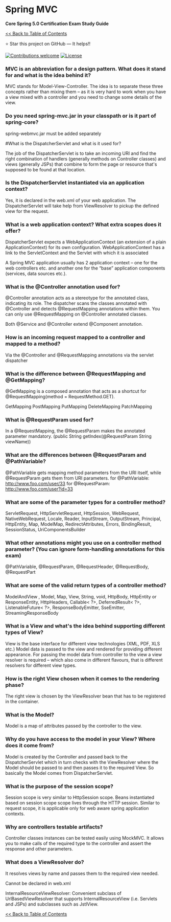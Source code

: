 # Spring MVC
**Core Spring 5.0 Certification Exam Study Guide**

[<< Back to Table of Contents](README.md)

:star: Star this project on GitHub — It helps!!

[![Contributions welcome](https://img.shields.io/badge/contributions-welcome-orange.svg)](https://github.com/seanjgildea/CoreSpring5CertificationGuide/issues)
[![License](https://img.shields.io/badge/license-MIT-blue.svg)](https://opensource.org/licenses/MIT)

### MVC is an abbreviation for a design pattern. What does it stand for and what is the idea behind it?

MVC stands for Model-View-Controller. The idea is to separate these three concepts rather than mixing them – as it is very hard to work when you have a view mixed with a controller and you need to change some details of the view.

### Do you need spring-mvc.jar in your classpath or is it part of spring-core?

spring-webmvc.jar must be added separately

#What is the DispatcherServlet and what is it used for?

The job of the DispatcherServlet is to take an incoming URI and find the right combination of handlers (generally methods on Controller classes) and views (generally JSPs) that combine to form the page or resource that's supposed to be found at that location.

### Is the DispatcherServlet instantiated via an application context?

Yes, it is declared in the web.xml of your web application. The DispatcherServlet will take help from ViewResolver to pickup the defined view for the request.

### What is a web application context? What extra scopes does it offer?

DispatcherServlet expects a WebApplicationContext (an extension of a plain ApplicationContext) for its own configuration. WebApplicationContext has a link to the ServletContext and the Servlet with which it is associated

A Spring MVC application usually has 2 application context – one for the web controllers etc. and another one for the “base” application components (services, data sources etc.).

### What is the @Controller annotation used for?

@Controller annotation acts as a stereotype for the annotated class, indicating its role. The dispatcher scans the classes annotated with @Controller and detects @RequestMapping annotations within them. You can only use @RequestMapping on @Controller annotated classes.

Both @Service and @Controller extend @Component annotation.

### How is an incoming request mapped to a controller and mapped to a method?

Via the @Controller and @RequestMapping annotations via the servlet dispatcher

### What is the difference between @RequestMapping and @GetMapping?

@GetMapping is a composed annotation that acts as a shortcut for @RequestMapping(method = RequestMethod.GET).

GetMapping
PostMapping
PutMapping
DeleteMapping
PatchMapping

### What is @RequestParam used for?

In a @RequestMapping, the @RequestParam makes the annotated parameter mandatory. (public String getIndex(@RequestParam String viewName))

### What are the differences between @RequestParam and @PathVariable?

@PathVariable gets mapping method parameters from the URI itself, while @RequestParam gets them from URI parameters. for @PathVariable: http://www.foo.com/user/33
for @RequestParam: http://www.foo.com/user?id=33

### What are some of the parameter types for a controller method?

ServletRequest, HttpServletRequest, HttpSession, WebRequest, NativeWebRequest, Locale, Reader, InputStream, OutputStream, Principal, HttpEntity, Map, ModelMap, RedirectAttributes, Errors, BindingResult, SessionStatus, UriComponentsBuilder

### What other annotations might you use on a controller method parameter? (You can ignore form-handling annotations for this exam)

@PathVariable, @RequestParam, @RequestHeader, @RequestBody, @RequestPart

### What are some of the valid return types of a controller method?

ModelAndView , Model, Map, View, String, void, HttpBody, HttpEntity or ResponseEntity, HttpHeaders, Callable< ?>, DeferredResult< ?>, ListenableFuture< ?>, ResponseBodyEmitter, SseEmitter, StreamingResponseBody

### What is a View and what's the idea behind supporting different types of View?

View is the base interface for different view technologies (XML, PDF, XLS etc.) Model data is passed to the view and rendered for providing different appearance. For passing the model data from controller to the view a view resolver is required – which also come in different flavours, that is different resolvers for different view types.

### How is the right View chosen when it comes to the rendering phase?

The right view is chosen by the ViewResolver bean that has to be registered in the container.

### What is the Model?

Model is a map of attributes passed by the controller to the view.

### Why do you have access to the model in your View? Where does it come from?

Model is created by the Controller and passed back to the DispatcherServlet which in turn checks with the ViewResolver where the Model should be passed to and then passes it to the required View. So basically the Model comes from DispatcherServlet.

### What is the purpose of the session scope?

Session scope is very similar to HttpSession scope. Beans instantiated based on session scope scope lives through the HTTP session. Similar to request scope, it is applicable only for web aware spring application contexts.

### Why are controllers testable artifacts?

Controller classes instances can be tested easily using MockMVC. It allows you to make calls of the required type to the controller and assert the response and other parameters.

### What does a ViewResolver do?

It resolves views by name and passes them to the required view needed.

Cannot be declared in web.xml

InternalResourceViewResolver: Convenient subclass of UrlBasedViewResolver that supports InternalResourceView (i.e. Servlets and JSPs) and subclasses such as JstlView.


[<< Back to Table of Contents](README.md)


